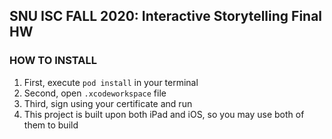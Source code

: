 ## SNU ISC FALL 2020: Interactive Storytelling Final HW

### HOW TO INSTALL

1. First, execute `pod install` in your terminal
2. Second, open `.xcodeworkspace` file
3. Third, sign using your certificate and run
4. This project is built upon both iPad and iOS, so you may use both of them to build
